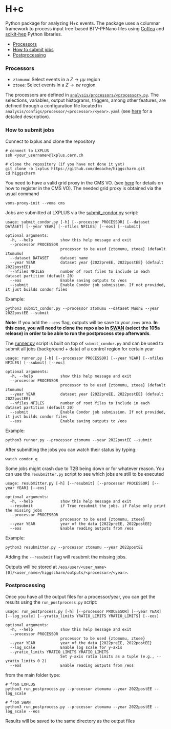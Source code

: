 # H+c

Python package for analyzing H+c events. The package uses a columnar framework to process input tree-based BTV-PFNano files using [Coffea](https://coffeateam.github.io/coffea/) and [scikit-hep](https://scikit-hep.org) Python libraries.

- [Processors](#Processors)
- [How to submit jobs](#How-to-submit-jobs)
- [Postprocessing](#Postprocessing)

### Processors

* `ztomumu`: Select events in a $Z\rightarrow \mu \mu$ region
* `ztoee`: Select events in a $Z\rightarrow ee$ region

The processors are defined in [`analysis/processors/<processor>.py`](https://github.com/deoache/higgscharm/tree/lxplus/analysis/processors). The selections, variables, output histograms, triggers, among other features, are defined through a configuration file located in `analysis/configs/processor/<processor>/<year>.yaml` (see [here](https://github.com/deoache/higgscharm/blob/lxplus/analysis/configs/README.md) for a detailed description). 


### How to submit jobs

Connect to lxplus and clone the repository
```
# connect to LXPLUS
ssh <your_username>@lxplus.cern.ch

# clone the repository (if you have not done it yet)
git clone -b lxplus https://github.com/deoache/higgscharm.git
cd higgscharm
```
You need to have a valid grid proxy in the CMS VO. (see [here](https://twiki.cern.ch/twiki/bin/view/CMSPublic/SWGuideLcgAccess) for details on how to register in the CMS VO). The needed grid proxy is obtained via the usual command
```
voms-proxy-init --voms cms
```
Jobs are submitted at LXPLUS via the [submit_condor.py](https://github.com/deoache/higgscharm/blob/lxplus/submit_condor.py) script:
```
usage: submit_condor.py [-h] [--processor PROCESSOR] [--dataset DATASET] [--year YEAR] [--nfiles NFILES] [--eos] [--submit]

optional arguments:
  -h, --help            show this help message and exit
  --processor PROCESSOR
                        processor to be used {ztomumu, ztoee} (default ztomumu)
  --dataset DATASET     dataset name
  --year YEAR           dataset year {2022preEE, 2022postEE} (default 2022postEE)
  --nfiles NFILES       number of root files to include in each dataset partition (default 20)
  --eos                 Enable saving outputs to /eos
  --submit              Enable Condor job submission. If not provided, it just builds condor files
```
Example:
```
python3 submit_condor.py --processor ztomumu --dataset MuonE --year 2022postEE --submit
```
**Note**: If you add the `--eos` flag, outputs will be save to your `/eos` area. **In this case, you will need to clone the repo also in [SWAN](https://swan-k8s.cern.ch/hub/spawn) (select the 105a release) in order to be able to run the postprocess step afterwards**.

The [runner.py](https://github.com/deoache/higgscharm/blob/lxplus/runner.py) script is built on top of `submit_condor.py` and can be used to submit all jobs (background + data) of a control region for certain year
```
usage: runner.py [-h] [--processor PROCESSOR] [--year YEAR] [--nfiles NFILES] [--submit] [--eos]

optional arguments:
  -h, --help            show this help message and exit
  --processor PROCESSOR
                        processor to be used {ztomumu, ztoee} (default ztomumu)
  --year YEAR           dataset year {2022preEE, 2022postEE} (default 2022postEE)
  --nfiles NFILES       number of root files to include in each dataset partition (default 20)
  --submit              Enable Condor job submission. If not provided, it just builds condor files
  --eos                 Enable saving outputs to /eos
```
Example:
```
python3 runner.py --processor ztomumu --year 2022postEE --submit
``` 
After submitting the jobs you can watch their status by typing:
```
watch condor_q
```
Some jobs might crash due to T2B being down or for whatever reason. You can use the `resubmitter.py` script to see which jobs are still to be executed
```
usage: resubmitter.py [-h] [--resubmit] [--processor PROCESSOR] [--year YEAR] [--eos]

optional arguments:
  -h, --help            show this help message and exit
  --resubmit            if True resubmit the jobs. if False only print the missing jobs
  --processor PROCESSOR
                        processor to be used {ztomumu, ztoee}
  --year YEAR           year of the data {2022preEE, 2022postEE}
  --eos                 Enable reading outputs from /eos
```
Example:
```
python3 resubmitter.py --processor ztomumu --year 2022postEE
```
Adding the `--resubmit` flag will resubmit the missing jobs.

Outputs will be stored at `/eos/user/<user_name>[0]/<user_name>/higgscharm/outputs/<processor>/<year>`. 

### Postprocessing

Once you have all the output files for a processor/year, you can get the results using the `run_postprocess.py` script:
```
usage: run_postprocess.py [-h] [--processor PROCESSOR] [--year YEAR] [--log_scale] [--yratio_limits YRATIO_LIMITS YRATIO_LIMITS] [--eos]

optional arguments:
  -h, --help            show this help message and exit
  --processor PROCESSOR
                        processor to be used {ztomumu, ztoee}
  --year YEAR           year of the data {2022preEE, 2022postEE}
  --log_scale           Enable log scale for y-axis
  --yratio_limits YRATIO_LIMITS YRATIO_LIMITS
                        Set y-axis ratio limits as a tuple (e.g., --yratio_limits 0 2)
  --eos                 Enable reading outputs from /eos
```
from the main folder type:
```
# from LXPLUS
python3 run_postprocess.py --processor ztomumu --year 2022postEE --log_scale
``` 
```
# from SWAN
python3 run_postprocess.py --processor ztomumu --year 2022postEE --log_scale --eos
``` 
Results will be saved to the same directory as the output files